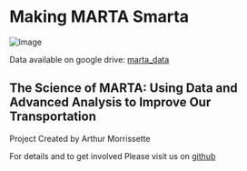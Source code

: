 # Making MARTA Smarta

![Image](https://maps.googleapis.com/maps/api/staticmap?center=Atlanta,GA&zoom=10&size=800x400&maptype=roadmap&markers=color:blue&key=AIzaSyBmsxzLLQPlRnn8aM1RvCC-snIeYJneFoU)

Data available on google drive: [marta_data](https://drive.google.com/open?id=1a3J-7wPbHIy34TtpdGQqe3Ew0QnV-u_l)

## The Science of MARTA: Using Data and Advanced Analysis to Improve Our Transportation 

Project Created by Arthur Morrissette

For details and to get involved Please visit us on [github](https://github.com/amorrissette/Marta_ATL/)
